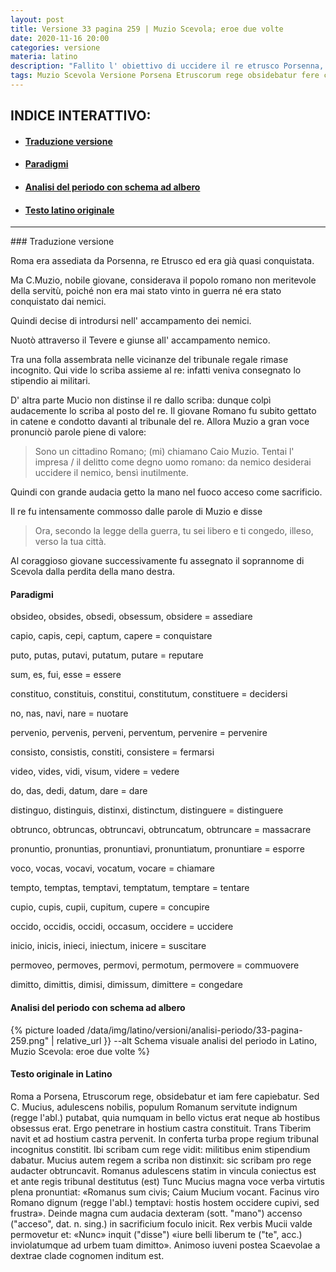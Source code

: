 ```yaml
---
layout: post
title: Versione 33 pagina 259 | Muzio Scevola; eroe due volte
date: 2020-11-16 20:00
categories: versione
materia: latino
description: "Fallito l' obiettivo di uccidere il re etrusco Porsenna, che assedia Roma, il giovane Muzio guadagna l' ammirazione del nemico per il coraggio con cui punisce se stesso per l' errore commesso. Versione proveniente dal libro Il mio Latino."
tags: Muzio Scevola Versione Porsena Etruscorum rege obsidebatur fere capiebatur
---
```


<div class="nottoprint" markdown="1">

## INDICE INTERATTIVO:
* #### [Traduzione versione](#tra)
* #### [Paradigmi](#par)
* #### [Analisi del periodo con schema ad albero](#ap)
* #### [Testo latino originale](#tlo)

---

</div>
### Traduzione versione <a name="tra"></a>

Roma era assediata da Porsenna, re Etrusco ed era già quasi conquistata. 

Ma C.Muzio, nobile giovane, considerava il popolo romano non meritevole della servitù, poiché non era mai stato vinto in guerra né era stato conquistato dai nemici. 

Quindi decise di introdursi nell' accampamento dei nemici.

Nuotò attraverso il Tevere e giunse all' accampamento nemico. 

Tra una folla assembrata nelle vicinanze del tribunale regale rimase incognito. 
Qui vide lo scriba assieme al re: infatti veniva consegnato lo stipendio ai militari.

D' altra parte Mucio non distinse il re dallo scriba: dunque colpì audacemente lo scriba al posto del re. Il giovane Romano fu subito gettato in catene e condotto davanti al tribunale del re. Allora Muzio a gran voce pronunciò parole piene di valore:

> Sono un cittadino Romano; (mi) chiamano Caio Muzio. Tentai l' impresa / il delitto come degno uomo romano: da nemico desiderai uccidere il nemico, bensì inutilmente. 

Quindi con grande audacia getto la mano nel fuoco acceso come sacrificio.

Il re fu intensamente commosso dalle parole di Muzio e disse 

> Ora, secondo la legge della guerra, tu sei libero e ti congedo, illeso, verso la tua città.

Al coraggioso giovane successivamente fu assegnato il soprannome di Scevola dalla perdita della mano destra.


#### Paradigmi<a name="par"></a>

obsideo, obsides, obsedi, obsessum, obsidere = assediare

capio, capis, cepi, captum, capere = conquistare

puto, putas, putavi, putatum, putare = reputare

sum, es, fui, esse = essere

constituo, constituis, constitui, constitutum, constituere = decidersi

no, nas, navi, nare = nuotare

pervenio, pervenis, perveni, perventum, pervenire = pervenire

consisto, consistis, constiti, consistere = fermarsi

video, vides, vidi, visum, videre = vedere

do, das, dedi, datum, dare = dare

distinguo, distinguis, distinxi, distinctum, distinguere = distinguere

obtrunco, obtruncas, obtruncavi, obtruncatum, obtruncare = massacrare

pronuntio, pronuntias, pronuntiavi, pronuntiatum, pronuntiare = esporre

voco, vocas, vocavi, vocatum, vocare = chiamare

tempto, temptas, temptavi, temptatum, temptare = tentare

cupio, cupis, cupii, cupitum, cupere = concupire

occido, occidis, occidi, occasum, occidere = uccidere

inicio, inicis, inieci, iniectum, inicere = suscitare

permoveo, permoves, permovi, permotum, permovere = commuovere

dimitto, dimittis, dimisi, dimissum, dimittere = congedare

#### Analisi del periodo con schema ad albero<a name="ap"></a>

{% picture loaded /data/img/latino/versioni/analisi-periodo/33-pagina-259.png" | relative_url }} --alt Schema visuale analisi del periodo in Latino, Muzio Scevola: eroe due volte %}


#### Testo originale in Latino<a name="tlo"></a>

Roma a Porsena, Etruscorum rege, obsidebatur et iam fere capiebatur. Sed C. Mucius, adulescens nobilis, populum Romanum servitute indignum (regge l'abl.) putabat, quia numquam in bello victus erat neque ab hostibus obsessus erat. Ergo penetrare in hostium castra constituit. Trans Tiberim navit et ad hostium castra pervenit. In conferta turba prope regium tribunal incognitus constitit. Ibi scribam cum rege vidit: militibus enim stipendium dabatur. Mucius autem regem a scriba non distinxit: sic scribam pro rege audacter obtruncavit. Romanus adulescens statim in vincula coniectus est et ante regis tribunal destitutus (est) Tunc Mucius magna voce verba virtutis plena pronuntiat: «Romanus sum civis; Caium Mucium vocant. Facinus viro Romano dignum (regge l'abl.) temptavi: hostis hostem occidere cupivi, sed frustra». Deinde magna cum audacia dexteram (sott. "mano") accenso ("acceso", dat. n. sing.) in sacrificium foculo inicit. Rex verbis Mucii valde permovetur et: «Nunc» inquit ("disse") «iure belli liberum te ("te", acc.) inviolatumque ad urbem tuam dimitto». Animoso iuveni postea Scaevolae a dextrae clade cognomen inditum est.
